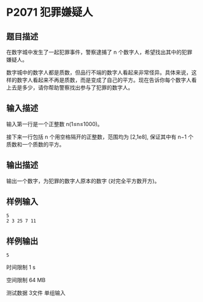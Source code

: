 # P2071 犯罪嫌疑人

## 题目描述
在数字城中发生了一起犯罪事件，警察逮捕了 n 个数字人，希望找出其中的犯罪嫌疑人。

数字城中的数字人都是质数，但品行不端的数字人看起来非常怪异。具体来说，这样的数字人看起来不再是质数，而是变成了自己的平方。现在告诉你每个数字人看上去是多少，请你帮助警察找出参与了犯罪的数字人。

## 输入描述
输入第一行是一个正整数 n(1≤n≤1000)。

接下来一行包括 n 个用空格隔开的正整数，范围均为 [2,1e8], 保证其中有 n−1 个质数和一个质数的平方。

## 输出描述
输出一个数字，为犯罪的数字人原本的数字 (对完全平方数开方)。

## 样例输入

```
5
2 3 25 7 11
```

## 样例输出

```
5
```

时间限制  1 s

空间限制  64 MB

测试数据  3文件 单组输入
